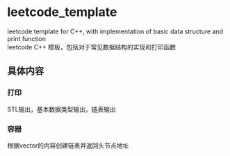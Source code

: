 # leetcode_template
leetcode template for C++, with implementation of basic data structure and print function  
leetcode C++ 模板，包括对于常见数据结构的实现和打印函数

## 具体内容
### 打印
STL输出，基本数据类型输出，链表输出
### 容器
根据vector的内容创建链表并返回头节点地址  
